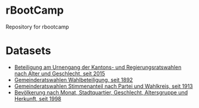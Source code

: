 # rBootCamp

 Repository for rbootcamp

# Datasets

- [Beteiligung am Urnengang der Kantons- und Regierungsratswahlen nach Alter und Geschlecht, seit 2015](https://data.stadt-zuerich.ch/dataset/politik_kantonsratswahlen_btg_urnengang_alter_geschl_od7029)
- [Gemeinderatswahlen Wahlbeteiligung, seit 1892](https://data.stadt-zuerich.ch/dataset/politik_gemeinderatswahlen_wahbeteiligung_seit1892_od7002)
- [Gemeinderatswahlen Stimmenanteil nach Partei und Wahlkreis, seit 1913](https://data.stadt-zuerich.ch/dataset/politik_gemeinderatswahlen_stimmant_seit1913_od7000)
- [Bevölkerung nach Monat, Stadtquartier, Geschlecht, Altersgruppe und Herkunft, seit 1998](https://data.stadt-zuerich.ch/dataset/bev_monat_bestand_quartier_geschl_ag_herkunft_od3250)


